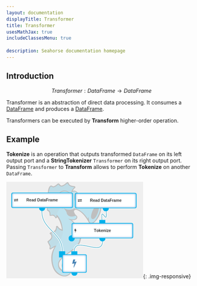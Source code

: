 ```yaml
---
layout: documentation
displayTitle: Transformer
title: Transformer
usesMathJax: true
includeClassesMenu: true

description: Seahorse documentation homepage
---
```

## Introduction

$$Transformer: DataFrame \rightarrow DataFrame$$

Transformer is an abstraction of direct data processing. It consumes a [DataFrame](../classes/dataframe.html) and produces a [DataFrame](../classes/dataframe.html).

Transformers can be executed by **Transform** higher-order operation.

## Example

**Tokenize** is an operation that outputs transformed `DataFrame` on its left output port
and a **StringTokenizer** `Transformer` on its right output port. Passing `Transformer`
to **Transform** allows to perform **Tokenize** on another `DataFrame`.

![transformer example](../img/transformer_example.png){: .img-responsive}
